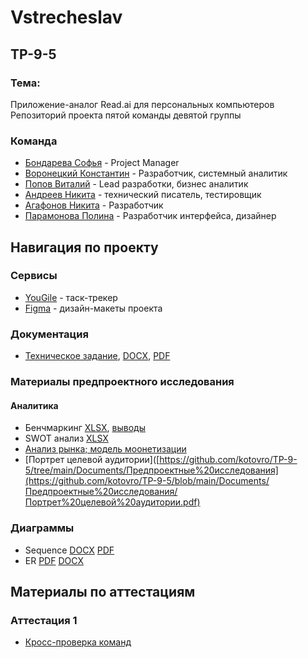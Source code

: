 # Vstrecheslav
## TP-9-5
### Тема: 
Приложение-аналог Read.ai для персональных компьютеров
Репозиторий проекта пятой команды девятой группы
### Команда
 - [Бондарева Софья](https://github.com/bebrusova "") - Project Manager
 - [Воронецкий Константин](https://github.com/kotovro "") - Разработчик, системный аналитик
 - [Попов Виталий](https://github.com/blacklavilass "") - Lead разработки, бизнес аналитик
 - [Андреев Никита](https://github.com/Neonchikk "") - технический писатель, тестировщик
 - [Агафонов Никита](https://github.com/Fatomartyr "") - Разработчик
 - [Парамонова Полина](https://github.com/Paramon2003 "") - Разработчик интерфейса, дизайнер
 
 ## Навигация по проекту

### Сервисы

- [YouGile](https://ru.yougile.com/team/11d7830a7f01/%D0%90%D0%BD%D0%B0%D0%BB%D0%BE%D0%B3-ReadAi) - таск-трекер
- [Figma](https://www.figma.com/file/tgjyOfaAtJQgewFkinZqpI?node-id=0:1&locale=en&type=design) - дизайн-макеты проекта
### Документация

- [Техническое задание](https://drive.google.com/file/d/1zAtoJfQjOSNTb7c_FqT3SR3TCsarfKQU/view?usp=sharing), [DOCX](https://bit.ly/tech_spec_docx), [PDF](https://bit.ly/tech_spec_pdf)
### Материалы предпроектного исследования
#### Аналитика
- Бенчмаркинг [XLSX](https://shorturl.at/X3Igz), [выводы](https://docs.google.com/document/d/1G0JKdgnGKwCzXxGnt9JjcxBIZKs8HunQ/edit?usp=sharing&ouid=114850176025970822206&rtpof=true&sd=true)
- SWOT анализ [XLSX](https://shorturl.at/58z0T)
- [Анализ рынка; модель моонетизации]([https://docs.google.com/document/d/1jfIdJHrxyY5WKx6mXkANy5MCOoNlUMZZ/edit?usp=sharing&ouid=114850176025970822206&rtpof=true&sd=true](https://github.com/kotovro/TP-9-5/blob/main/Documents/Предпроектные%20исследования/Анализ%20рынка%20и%20модель%20монетизации.pdf))
- [Портрет целевой аудитории]([https://github.com/kotovro/TP-9-5/tree/main/Documents/Предпроектные%20исследования](https://github.com/kotovro/TP-9-5/blob/main/Documents/Предпроектные%20исследования/Портрет%20целевой%20аудитории.pdf)

### Диаграммы
- Sequence [DOCX](https://bit.ly/41Ozvno) [PDF](https://shorturl.at/uPZeM)
- ER [PDF](https://shorturl.at/GvHCe) [DOCX](https://bit.ly/erd_docx)
 ## Материалы по аттестациям
 ### Аттестация 1
 - [Кросс-проверка команд](https://docs.google.com/spreadsheets/d/16dYTz6zW2YxYeqqG0Wbo7U_hYHtsoE2jADToYRZJZ2s/edit?usp=sharing)
